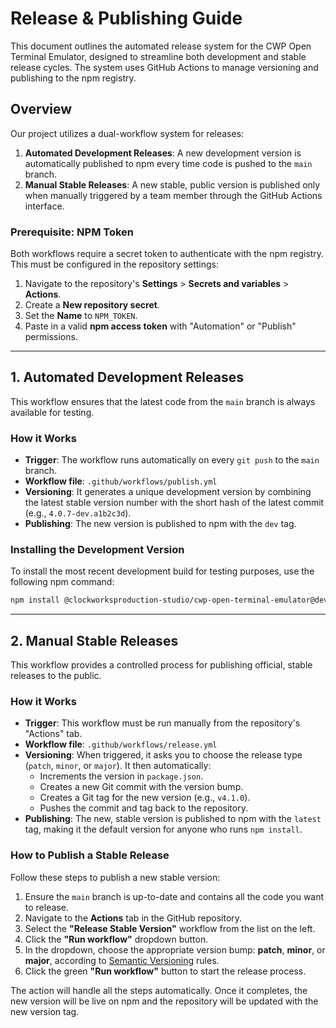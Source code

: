 # Release & Publishing Guide

This document outlines the automated release system for the CWP Open Terminal Emulator, designed to streamline both development and stable release cycles. The system uses GitHub Actions to manage versioning and publishing to the npm registry.

## Overview

Our project utilizes a dual-workflow system for releases:

1.  **Automated Development Releases**: A new development version is automatically published to npm every time code is pushed to the `main` branch.
2.  **Manual Stable Releases**: A new stable, public version is published only when manually triggered by a team member through the GitHub Actions interface.

### Prerequisite: NPM Token

Both workflows require a secret token to authenticate with the npm registry. This must be configured in the repository settings:

1.  Navigate to the repository's **Settings** > **Secrets and variables** > **Actions**.
2.  Create a **New repository secret**.
3.  Set the **Name** to `NPM_TOKEN`.
4.  Paste in a valid **npm access token** with "Automation" or "Publish" permissions.

---

## 1. Automated Development Releases

This workflow ensures that the latest code from the `main` branch is always available for testing.

### How it Works

*   **Trigger**: The workflow runs automatically on every `git push` to the `main` branch.
*   **Workflow file**: `.github/workflows/publish.yml`
*   **Versioning**: It generates a unique development version by combining the latest stable version number with the short hash of the latest commit (e.g., `4.0.7-dev.a1b2c3d`).
*   **Publishing**: The new version is published to npm with the `dev` tag.

### Installing the Development Version

To install the most recent development build for testing purposes, use the following npm command:

```bash
npm install @clockworksproduction-studio/cwp-open-terminal-emulator@dev
```

---

## 2. Manual Stable Releases

This workflow provides a controlled process for publishing official, stable releases to the public.

### How it Works

*   **Trigger**: This workflow must be run manually from the repository's "Actions" tab.
*   **Workflow file**: `.github/workflows/release.yml`
*   **Versioning**: When triggered, it asks you to choose the release type (`patch`, `minor`, or `major`). It then automatically:
    *   Increments the version in `package.json`.
    *   Creates a new Git commit with the version bump.
    *   Creates a Git tag for the new version (e.g., `v4.1.0`).
    *   Pushes the commit and tag back to the repository.
*   **Publishing**: The new, stable version is published to npm with the `latest` tag, making it the default version for anyone who runs `npm install`.

### How to Publish a Stable Release

Follow these steps to publish a new stable version:

1.  Ensure the `main` branch is up-to-date and contains all the code you want to release.
2.  Navigate to the **Actions** tab in the GitHub repository.
3.  Select the **"Release Stable Version"** workflow from the list on the left.
4.  Click the **"Run workflow"** dropdown button.
5.  In the dropdown, choose the appropriate version bump: **patch**, **minor**, or **major**, according to [Semantic Versioning](https://semver.org/) rules.
6.  Click the green **"Run workflow"** button to start the release process.

The action will handle all the steps automatically. Once it completes, the new version will be live on npm and the repository will be updated with the new version tag.
